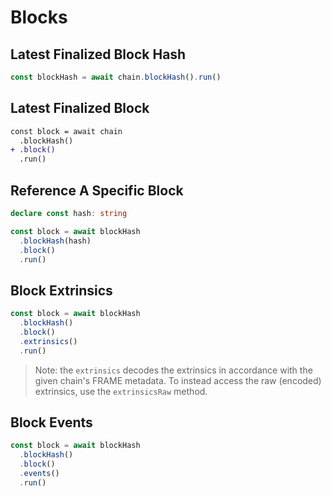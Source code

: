 # Blocks

## Latest Finalized Block Hash

```ts
const blockHash = await chain.blockHash().run()
```

## Latest Finalized Block

```diff
const block = await chain
  .blockHash()
+ .block()
  .run()
```

## Reference A Specific Block

```ts
declare const hash: string

const block = await blockHash
  .blockHash(hash)
  .block()
  .run()
```

## Block Extrinsics

```ts
const block = await blockHash
  .blockHash()
  .block()
  .extrinsics()
  .run()
```

> Note: the `extrinsics` decodes the extrinsics in accordance with the given
> chain's FRAME metadata. To instead access the raw (encoded) extrinsics, use
> the `extrinsicsRaw` method.

## Block Events

```ts
const block = await blockHash
  .blockHash()
  .block()
  .events()
  .run()
```
